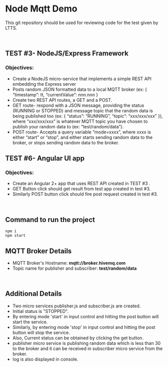 # Node Mqtt Demo

This git repository should be used for reviewing code for the test given by LTTS.

<br/>

## TEST #3- NodeJS/Express Framework
### Objectives:
- Create a NodeJS micro-service that implements a simple REST API embedding the Express server 
- Posts random JSON formatted data to a local MQTT broker (ex: { “timestamp”: tt, “currentValue”: nnn.nnn }
- Create two REST API routes, a GET and a POST. 
- GET route- respond with a JSON message, providing the status (RUNNING or STOPPED) and message topic that the random data is being published too (ex: { “status”: “RUNNING”, “topic”: “xxx/xxx/xxx” }), where “xxx/xxx/xxx” is whatever MQTT topic you have chosen to publish your random data to (ex: “test/random/data”).
- POST route- Accepts a query variable “mode=xxxx”, where xxxx is either “start” or “stop”, and either starts sending random data to the broker, or stops sending random data to the broker.

## TEST #6- Angular UI app
### Objectives: 
- Create an Angular 2+ app that uses REST API created in TEST #3 .
- GET Button click should get result from test app created in test #3.
- Similarly POST button click should fire post request created in test #3.

<br/>

## Command to run the project
```
npm i
npm start
```

## MQTT Broker Details
- MQTT Broker's Hostname: <b>mqtt://broker.hivemq.com</b>
- Topic name for publisher and subscriber: <b>test/random/data</b>

<br/>

## Additional Details
- Two micro services publisher.js and subscriber.js are created.
- Initial status is "STOPPED".
- By entering mode 'start' in input control and hitting the post button will start the service. 
- Similarly, by entering mode 'stop' in input control and hitting the post button will stop the service.
- Also, Current status can be obtained by clicking the get button.
- publisher micro service is publishing random data which is less than 30 to the broker and it can be received in subscriber micro service from the broker.
- log is also displayed in console.

